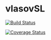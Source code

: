 # vlasovSL

[![Build Status](https://github.com/mraeth/vlasovSL.jl/actions/workflows/CI.yml/badge.svg?branch=main)](https://github.com/mraeth/vlasovSL.jl/actions/workflows/CI.yml?query=branch%3Amain)

[![Coverage Status](https://coveralls.io/repos/github/mraeth/vlasovSL.jl/badge.svg?branch=main)](https://coveralls.io/github/mraeth/vlasovSL.jl?branch=main)
